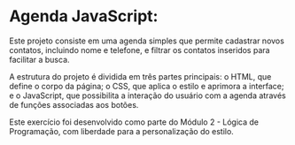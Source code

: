 # Agenda JavaScript:

Este projeto consiste em uma agenda simples que permite cadastrar novos contatos, incluindo nome e telefone, e filtrar os contatos inseridos para facilitar a busca.

A estrutura do projeto é dividida em três partes principais: o HTML, que define o corpo da página; o CSS, que aplica o estilo e aprimora a interface; e o JavaScript, que possibilita a interação do usuário com a agenda através de funções associadas aos botões.

Este exercício foi desenvolvido como parte do Módulo 2 - Lógica de Programação, com liberdade para a personalização do estilo.
